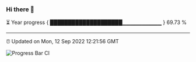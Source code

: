 ### Hi there 👋

⏳ Year progress { ████████████████████▁▁▁▁▁▁▁▁▁▁ } 69.73 %

---

⏰ Updated on Mon, 12 Sep 2022 12:21:56 GMT

![Progress Bar CI](https://github.com/Shyam-Makwana/GitHub-Actions-Demo/workflows/Progress%20Bar%20CI/badge.svg)
